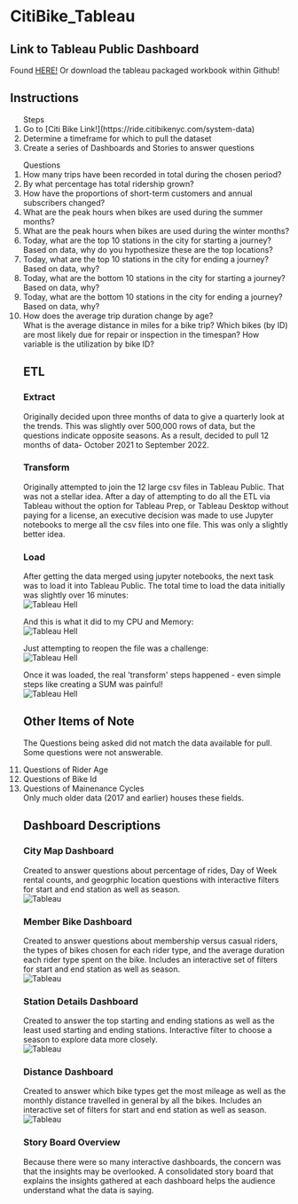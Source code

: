 # CitiBike_Tableau
## Link to Tableau Public Dashboard
Found [HERE!](https://public.tableau.com/app/profile/jess.ermovick/viz/CitiBike_JE/CitibikeOverview)
Or download the tableau packaged workbook within Github!
## Instructions
<ol>Steps
<li>Go to [Citi Bike Link!](https://ride.citibikenyc.com/system-data) </li>
<li>Determine a timeframe for which to pull the dataset</li>
<li>Create a series of Dashboards and Stories to answer questions</li>
</ol>
<ol> Questions
<li>  How many trips have been recorded in total during the chosen period?</li>
<li>  By what percentage has total ridership grown?</li>
<li>  How have the proportions of short-term customers and annual subscribers changed?</li>
<li>  What are the peak hours when bikes are used during the summer months?</li>
<li>  What are the peak hours when bikes are used during the winter months?</li>
<li>  Today, what are the top 10 stations in the city for starting a journey? Based on data, why do you hypothesize these are the top locations?</li>
<li>  Today, what are the top 10 stations in the city for ending a journey? Based on data, why?</li>
<li>  Today, what are the bottom 10 stations in the city for starting a journey? Based on data, why?</li>
<li>  Today, what are the bottom 10 stations in the city for ending a journey? Based on data, why?</li>
<li>  How does the average trip duration change by age?</li>
<l1>  What is the average distance in miles for a bike trip?</li>
<l1>  Which bikes (by ID) are most likely due for repair or inspection in the timespan?</li>
<l1>  How variable is the utilization by bike ID?</li>

## ETL
### Extract
Originally decided upon three months of data to give a quarterly look at the trends. This was slightly over 500,000 rows of data, but the questions indicate opposite seasons. As a result, decided to pull 12 months of data- October 2021 to September 2022. 

### Transform
Originally attempted to join the 12 large csv files in Tableau Public. That was not a stellar idea. After a day of attempting to do all the ETL via Tableau without the option for Tableau Prep, or Tableau Desktop without paying for a license, an executive decision was made to use Jupyter notebooks to merge all the csv files into one file. This was only a slightly better idea.

### Load
After getting the data merged using jupyter notebooks, the next task was to load it into Tableau Public. The total time to load the data initially was slightly over 16 minutes: <br>
![Tableau Hell](Images/tableau_nightmare_3.PNG)<br>

And this is what it did to my CPU and Memory: <br>
![Tableau Hell](Images/nonDiscrimination.PNG)<br>

Just attempting to reopen the file was a challenge: <br>
![Tableau Hell](Images/tableau_5.PNG)<br>

Once it was loaded, the real 'transform' steps happened - even simple steps like creating a SUM was painful!<br>
![Tableau Hell](Images/tableau_nightmare_4.PNG)<br>

## Other Items of Note
The Questions being asked did not match the data available for pull. Some questions were not answerable. 
<li>Questions of Rider Age</li>
<li>Questions of Bike Id</li>
<li>Questions of Mainenance Cycles</li>
Only much older data (2017 and earlier) houses these fields. 

## Dashboard Descriptions
### City Map Dashboard
Created to answer questions about percentage of rides, Day of Week rental counts, and geogrphic location questions with interactive filters for start and end station as well as season.<br>
![Tableau](Images/CitiMap.PNG)<br>
### Member Bike Dashboard
Created to answer questions about membership versus casual riders, the types of bikes chosen for each rider type, and the average duration each rider type spent on the bike. Includes an interactive set of filters for start and end station as well as season. <br>
![Tableau](Images/MemberBike.PNG)<br>
### Station Details Dashboard
Created to answer the top starting and ending stations as well as the least used starting and ending stations. Interactive filter to choose a season to explore data more closely. <br>
![Tableau](Images/Station.PNG)<br>
### Distance Dashboard
Created to answer which bike types get the most mileage as well as the monthly distance travelled in general by all the bikes. Includes an interactive set of filters for start and end station as well as season.<br>
![Tableau](Images/Distance.PNG)<br>

### Story Board Overview
Because there were so many interactive dashboards, the concern was that the insights may be overlooked. A consolidated story board that explains the insights gathered at each dashboard helps the audience understand what the data is saying.
